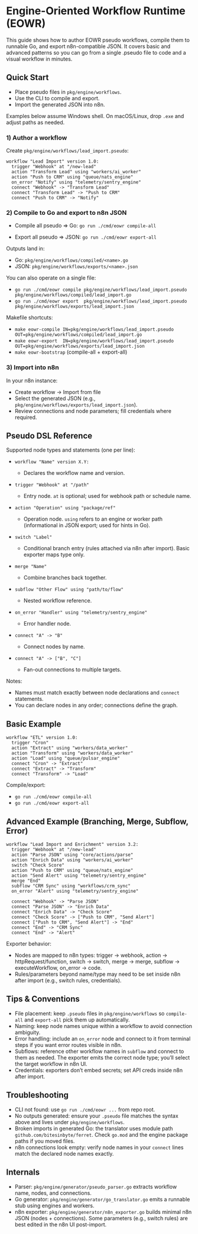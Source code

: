 # Engine-Oriented Workflow Runtime (EOWR)

This guide shows how to author EOWR pseudo workflows, compile them to runnable Go, and export n8n-compatible JSON. It covers basic and advanced patterns so you can go from a single .pseudo file to code and a visual workflow in minutes.

## Quick Start

- Place pseudo files in `pkg/engine/workflows`.
- Use the CLI to compile and export.
- Import the generated JSON into n8n.

Examples below assume Windows shell. On macOS/Linux, drop `.exe` and adjust paths as needed.

### 1) Author a workflow

Create `pkg/engine/workflows/lead_import.pseudo`:

```
workflow "Lead Import" version 1.0:
  trigger "Webhook" at "/new-lead"
  action "Transform Lead" using "workers/ai_worker"
  action "Push to CRM" using "queue/nats_engine"
  on_error "Notify" using "telemetry/sentry_engine"
  connect "Webhook" -> "Transform Lead"
  connect "Transform Lead" -> "Push to CRM"
  connect "Push to CRM" -> "Notify"
```

### 2) Compile to Go and export to n8n JSON

- Compile all pseudo => Go:
  `go run ./cmd/eowr compile-all`

- Export all pseudo => JSON:
  `go run ./cmd/eowr export-all`

Outputs land in:
- Go: `pkg/engine/workflows/compiled/<name>.go`
- JSON: `pkg/engine/workflows/exports/<name>.json`

You can also operate on a single file:
- `go run ./cmd/eowr compile pkg/engine/workflows/lead_import.pseudo pkg/engine/workflows/compiled/lead_import.go`
- `go run ./cmd/eowr export  pkg/engine/workflows/lead_import.pseudo pkg/engine/workflows/exports/lead_import.json`

Makefile shortcuts:
- `make eowr-compile IN=pkg/engine/workflows/lead_import.pseudo OUT=pkg/engine/workflows/compiled/lead_import.go`
- `make eowr-export  IN=pkg/engine/workflows/lead_import.pseudo OUT=pkg/engine/workflows/exports/lead_import.json`
- `make eowr-bootstrap` (compile-all + export-all)

### 3) Import into n8n

In your n8n instance:
- Create workflow → Import from file
- Select the generated JSON (e.g., `pkg/engine/workflows/exports/lead_import.json`).
- Review connections and node parameters; fill credentials where required.

## Pseudo DSL Reference

Supported node types and statements (one per line):

- `workflow "Name" version X.Y:`
  - Declares the workflow name and version.

- `trigger "Webhook" at "/path"`
  - Entry node. `at` is optional; used for webhook path or schedule name.

- `action "Operation" using "package/ref"`
  - Operation node. `using` refers to an engine or worker path (informational in JSON export; used for hints in Go).

- `switch "Label"`
  - Conditional branch entry (rules attached via n8n after import). Basic exporter maps type only.

- `merge "Name"`
  - Combine branches back together.

- `subflow "Other Flow" using "path/to/flow"`
  - Nested workflow reference.

- `on_error "Handler" using "telemetry/sentry_engine"`
  - Error handler node.

- `connect "A" -> "B"`
  - Connect nodes by name.

- `connect "A" -> ["B", "C"]`
  - Fan-out connections to multiple targets.

Notes:
- Names must match exactly between node declarations and `connect` statements.
- You can declare nodes in any order; connections define the graph.

## Basic Example

```
workflow "ETL" version 1.0:
  trigger "Cron"
  action "Extract" using "workers/data_worker"
  action "Transform" using "workers/data_worker"
  action "Load" using "queue/pulsar_engine"
  connect "Cron" -> "Extract"
  connect "Extract" -> "Transform"
  connect "Transform" -> "Load"
```

Compile/export:
- `go run ./cmd/eowr compile-all`
- `go run ./cmd/eowr export-all`

## Advanced Example (Branching, Merge, Subflow, Error)

```
workflow "Lead Import and Enrichment" version 3.2:
  trigger "Webhook" at "/new-lead"
  action "Parse JSON" using "core/actions/parse"
  action "Enrich Data" using "workers/ai_worker"
  switch "Check Score"
  action "Push to CRM" using "queue/nats_engine"
  action "Send Alert" using "telemetry/sentry_engine"
  merge "End"
  subflow "CRM Sync" using "workflows/crm_sync"
  on_error "Alert" using "telemetry/sentry_engine"

  connect "Webhook" -> "Parse JSON"
  connect "Parse JSON" -> "Enrich Data"
  connect "Enrich Data" -> "Check Score"
  connect "Check Score" -> ["Push to CRM", "Send Alert"]
  connect ["Push to CRM", "Send Alert"] -> "End"
  connect "End" -> "CRM Sync"
  connect "End" -> "Alert"
```

Exporter behavior:
- Nodes are mapped to n8n types: trigger → webhook, action → httpRequest/function, switch → switch, merge → merge, subflow → executeWorkflow, on_error → code.
- Rules/parameters beyond name/type may need to be set inside n8n after import (e.g., switch rules, credentials).

## Tips & Conventions

- File placement: keep `.pseudo` files in `pkg/engine/workflows` so `compile-all` and `export-all` pick them up automatically.
- Naming: keep node names unique within a workflow to avoid connection ambiguity.
- Error handling: include an `on_error` node and connect to it from terminal steps if you want error routes visible in n8n.
- Subflows: reference other workflow names in `subflow` and connect to them as needed. The exporter emits the correct node type; you’ll select the target workflow in n8n UI.
- Credentials: exporters don’t embed secrets; set API creds inside n8n after import.

## Troubleshooting

- CLI not found: use `go run ./cmd/eowr ...` from repo root.
- No outputs generated: ensure your `.pseudo` file matches the syntax above and lives under `pkg/engine/workflows`.
- Broken imports in generated Go: the translator uses module path `github.com/bitesinbyte/ferret`. Check `go.mod` and the engine package paths if you moved files.
- n8n connections look empty: verify node names in your `connect` lines match the declared node names exactly.

## Internals

- Parser: `pkg/engine/generator/pseudo_parser.go` extracts workflow name, nodes, and connections.
- Go generator: `pkg/engine/generator/go_translator.go` emits a runnable stub using engines and workers.
- n8n exporter: `pkg/engine/generator/n8n_exporter.go` builds minimal n8n JSON (nodes + connections). Some parameters (e.g., switch rules) are best edited in the n8n UI post-import.

